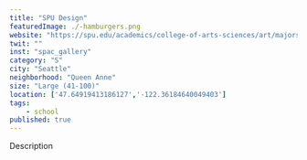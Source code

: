 ```yaml
---
title: "SPU Design"
featuredImage: ./-hamburgers.png
website: "https://spu.edu/academics/college-of-arts-sciences/art/majors-programs/visual-communication"
twit: ""
inst: "spac_gallery"
category: "S"
city: "Seattle"
neighborhood: "Queen Anne"
size: "Large (41-100)"
location: ['47.64919413186127','-122.36184640049403']
tags:
    - school
published: true
---
```


Description
